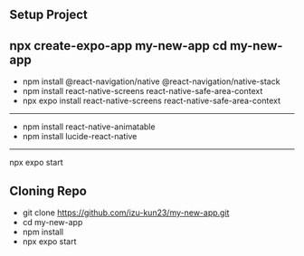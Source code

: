 Setup Project
------------------------
npx create-expo-app my-new-app
cd my-new-app
-------------------
- npm install @react-navigation/native @react-navigation/native-stack
- npm install react-native-screens react-native-safe-area-context
- npx expo install react-native-screens react-native-safe-area-context
-----------------------
- npm install react-native-animatable
- npm install lucide-react-native
------------------------
npx expo start


Cloning Repo
---------------------
- git clone https://github.com/izu-kun23/my-new-app.git
- cd my-new-app
- npm install
- npx expo start
